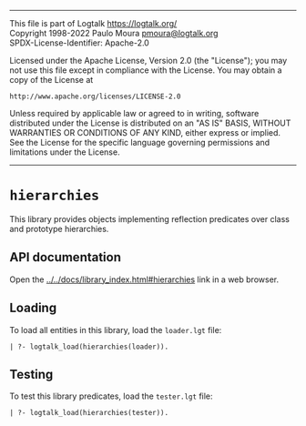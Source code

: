 ________________________________________________________________________

This file is part of Logtalk <https://logtalk.org/>  
Copyright 1998-2022 Paulo Moura <pmoura@logtalk.org>  
SPDX-License-Identifier: Apache-2.0

Licensed under the Apache License, Version 2.0 (the "License");
you may not use this file except in compliance with the License.
You may obtain a copy of the License at

    http://www.apache.org/licenses/LICENSE-2.0

Unless required by applicable law or agreed to in writing, software
distributed under the License is distributed on an "AS IS" BASIS,
WITHOUT WARRANTIES OR CONDITIONS OF ANY KIND, either express or implied.
See the License for the specific language governing permissions and
limitations under the License.
________________________________________________________________________


`hierarchies`
=============

This library provides objects implementing reflection predicates over
class and prototype hierarchies.


API documentation
-----------------

Open the [../../docs/library_index.html#hierarchies](../../docs/library_index.html#hierarchies)
link in a web browser.


Loading
-------

To load all entities in this library, load the `loader.lgt` file:

	| ?- logtalk_load(hierarchies(loader)).


Testing
-------

To test this library predicates, load the `tester.lgt` file:

	| ?- logtalk_load(hierarchies(tester)).
